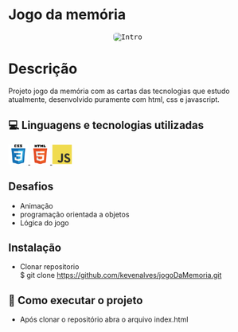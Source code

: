 # Jogo da memória

<p align="center">
  <kbd>
    <img width="650" style="border-radius: 5px" height="490" src="https://media.giphy.com/media/TisXFdT92eM0QBQtNL/giphy.gif" alt="Intro">
  </kbd>
  &nbsp;&nbsp;&nbsp;&nbsp;
  <kbd>
  </p>

# Descrição
Projeto jogo da memória com as cartas das tecnologias que estudo atualmente, desenvolvido puramente com html, css e javascript.

## 💻 Linguagens e tecnologias utilizadas
<p align="left"> <a href="https://www.w3schools.com/css/" target="_blank"> <img src="https://raw.githubusercontent.com/devicons/devicon/master/icons/css3/css3-original-wordmark.svg" alt="css3" width="40" height="40"/> </a> <a href="https://www.w3.org/html/" target="_blank"> <img src="https://raw.githubusercontent.com/devicons/devicon/master/icons/html5/html5-original-wordmark.svg" alt="html5" width="40" height="40"/> </a> <a href="https://developer.mozilla.org/en-US/docs/Web/JavaScript" target="_blank"> <img src="https://raw.githubusercontent.com/devicons/devicon/master/icons/javascript/javascript-original.svg" alt="javascript" width="40" height="40"/> </a> </p>

## Desafios
  - Animação
  - programação orientada a objetos
  - Lógica do jogo
  
  ## Instalação
    
  - Clonar repositorio <br>
    $ git clone https://github.com/kevenalves/jogoDaMemoria.git

## 🏃 Como executar o projeto

  - Após clonar o repositório abra o arquivo index.html
